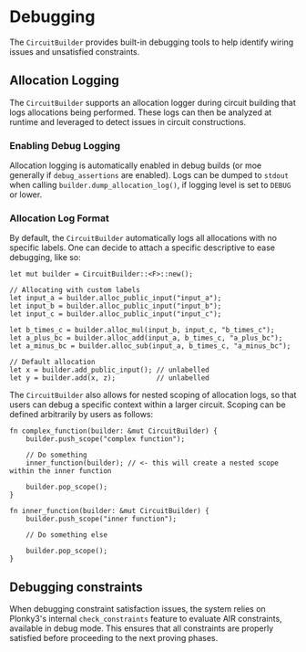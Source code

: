 # Debugging

The `CircuitBuilder` provides built-in debugging tools to help identify wiring issues and unsatisfied constraints.

## Allocation Logging

The `CircuitBuilder` supports an allocation logger during circuit building that logs allocations being performed.
These logs can then be analyzed at runtime and leveraged to detect issues in circuit constructions.

### Enabling Debug Logging

Allocation logging is automatically enabled in debug builds (or moe generally if `debug_assertions` are enabled).
Logs can be dumped to `stdout` when calling `builder.dump_allocation_log()`, if logging level is set to `DEBUG` or lower.

### Allocation Log Format

By default, the `CircuitBuilder` automatically logs all allocations with no specific labels.
One can decide to attach a specific descriptive to ease debugging, like so:

```rust,ignore
let mut builder = CircuitBuilder::<F>::new();

// Allocating with custom labels
let input_a = builder.alloc_public_input("input_a");
let input_b = builder.alloc_public_input("input_b");
let input_c = builder.alloc_public_input("input_c");

let b_times_c = builder.alloc_mul(input_b, input_c, "b_times_c");
let a_plus_bc = builder.alloc_add(input_a, b_times_c, "a_plus_bc");
let a_minus_bc = builder.alloc_sub(input_a, b_times_c, "a_minus_bc");

// Default allocation
let x = builder.add_public_input(); // unlabelled
let y = builder.add(x, z);          // unlabelled
```

The `CircuitBuilder` also allows for nested scoping of allocation logs, so that users can debug
a specific context within a larger circuit. Scoping can be defined arbitrarily by users as follows:


```rust,ignore
fn complex_function(builder: &mut CircuitBuilder) {
    builder.push_scope("complex function");

    // Do something
    inner_function(builder); // <- this will create a nested scope within the inner function

    builder.pop_scope();
}

fn inner_function(builder: &mut CircuitBuilder) {
    builder.push_scope("inner function");

    // Do something else

    builder.pop_scope();
}
```

## Debugging constraints

When debugging constraint satisfaction issues, the system relies on Plonky3's internal `check_constraints`
feature to evaluate AIR constraints, available in debug mode.
This ensures that all constraints are properly satisfied before proceeding to the next proving phases.
